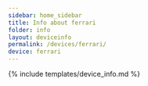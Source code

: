 ```yaml
---
sidebar: home_sidebar
title: Info about ferrari
folder: info
layout: deviceinfo
permalink: /devices/ferrari/
device: ferrari
---
```

{% include templates/device_info.md %}
